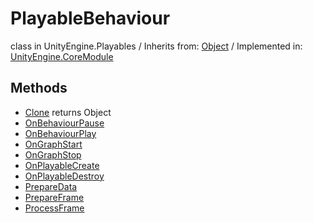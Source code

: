 # PlayableBehaviour
class in UnityEngine.Playables
 / Inherits from: <a href="https://docs.unity3d.com/6000.2/Documentation/ScriptReference/Object.html">Object</a> / Implemented in: <a href="https://docs.unity3d.com/6000.2/Documentation/ScriptReference/UnityEngine.CoreModule.html">UnityEngine.CoreModule</a>

## Methods
- <a href="https://docs.unity3d.com/6000.2/Documentation/ScriptReference/PlayableBehaviour.Clone.html">Clone</a> returns Object
- <a href="https://docs.unity3d.com/6000.2/Documentation/ScriptReference/PlayableBehaviour.OnBehaviourPause.html">OnBehaviourPause</a>
- <a href="https://docs.unity3d.com/6000.2/Documentation/ScriptReference/PlayableBehaviour.OnBehaviourPlay.html">OnBehaviourPlay</a>
- <a href="https://docs.unity3d.com/6000.2/Documentation/ScriptReference/PlayableBehaviour.OnGraphStart.html">OnGraphStart</a>
- <a href="https://docs.unity3d.com/6000.2/Documentation/ScriptReference/PlayableBehaviour.OnGraphStop.html">OnGraphStop</a>
- <a href="https://docs.unity3d.com/6000.2/Documentation/ScriptReference/PlayableBehaviour.OnPlayableCreate.html">OnPlayableCreate</a>
- <a href="https://docs.unity3d.com/6000.2/Documentation/ScriptReference/PlayableBehaviour.OnPlayableDestroy.html">OnPlayableDestroy</a>
- <a href="https://docs.unity3d.com/6000.2/Documentation/ScriptReference/PlayableBehaviour.PrepareData.html">PrepareData</a>
- <a href="https://docs.unity3d.com/6000.2/Documentation/ScriptReference/PlayableBehaviour.PrepareFrame.html">PrepareFrame</a>
- <a href="https://docs.unity3d.com/6000.2/Documentation/ScriptReference/PlayableBehaviour.ProcessFrame.html">ProcessFrame</a>
